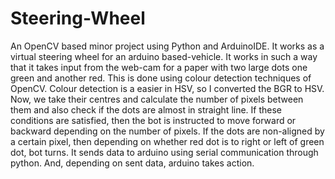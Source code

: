 # Steering-Wheel
An OpenCV based minor project using Python and ArduinoIDE. It works as a virtual steering wheel for an arduino based-vehicle.
It works in such a way that it takes input from the web-cam for a paper with two large dots one green and another red.
This is done using colour detection techniques of OpenCV. Colour detection is a easier in HSV, so I converted the BGR to HSV.
Now, we take their centres and calculate the number of pixels between them and also check if the dots are almost in straight line.
If these conditions are satisfied, then the bot is instructed to move forward or backward depending on the number of pixels.
If the dots are non-aligned by a certain pixel, then depending on whether red dot is to right or left of green dot, bot turns.
It sends data to arduino using serial communication through python. And, depending on sent data, arduino takes action.
